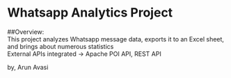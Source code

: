 # Whatsapp Analytics Project


##Overview: <br />
This project analyzes Whatsapp message data, exports it to an Excel sheet, and brings about numerous statistics <br />
External APIs integrated -> Apache POI API, REST API <br />

by, Arun Avasi
